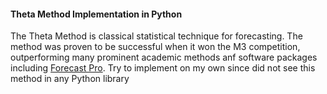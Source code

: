 #### Theta Method Implementation in Python
  The Theta Method is classical statistical technique for forecasting. The method was proven to be successful when it won the M3 competition, outperforming many prominent academic methods anf software packages including [Forecast Pro](www.forecastpro.com). 
Try to implement on my own since did not see this method in any Python library
    

